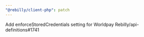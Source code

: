 ```yaml
---
"@rebilly/client-php": patch
---
```


Add enforceStoredCredentials setting for Worldpay Rebilly/api-definitions#1741
